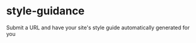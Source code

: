 style-guidance
==============

Submit a URL and have your site's style guide automatically generated for you

